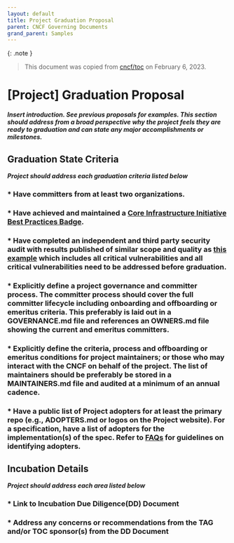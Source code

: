 ```yaml
---
layout: default
title: Project Graduation Proposal
parent: CNCF Governing Documents
grand_parent: Samples
---
```


{: .note }
> This document was copied from [cncf/toc](https://github.com/cncf/toc/tree/main/process) on February 6, 2023.

# [Project] Graduation Proposal

_**Insert introduction. See previous proposals for examples. This section should address from a broad perspective why the project feels they are ready to graduation and can state any major accomplishments or milestones.**_

## Graduation State Criteria
_**Project should address each graduation criteria listed below**_

### * Have committers from at least two organizations.

### * Have achieved and maintained a [Core Infrastructure Initiative Best Practices Badge](https://bestpractices.coreinfrastructure.org/).

### * Have completed an independent and third party security audit with results published of similar scope and quality as [this example](https://github.com/envoyproxy/envoy#security-audit) which includes all critical vulnerabilities and all critical vulnerabilities need to be addressed before graduation.

### * Explicitly define a project governance and committer process. The committer process should cover the full committer lifecycle including onboarding and offboarding or emeritus criteria. This preferably is laid out in a GOVERNANCE.md file and references an OWNERS.md file showing the current and emeritus committers.

### * Explicitly define the criteria, process and offboarding or emeritus conditions for project maintainers; or those who may interact with the CNCF on behalf of the project. The list of maintainers should be preferably be stored in a MAINTAINERS.md file and audited at a minimum of an annual cadence.

### * Have a public list of Project adopters for at least the primary repo (e.g., ADOPTERS.md or logos on the Project website). For a specification, have a list of adopters for the implementation(s) of the spec. Refer to [FAQs](https://github.com/cncf/toc/blob/main/FAQ.md#what-is-the-definition-of-an-adopter) for guidelines on identifying adopters.

## Incubation Details
_**Project should address each area listed below**_

### * Link to Incubation Due Diligence(DD) Document

### * Address any concerns or recommendations from the TAG and/or TOC sponsor(s) from the DD Document
